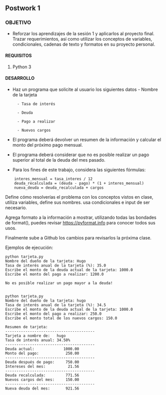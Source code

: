 ## Postwork 1

### OBJETIVO

- Reforzar los aprendizajes de la sesión 1 y  aplicarlos al proyecto final. Trazar requerimientos, así como utilizar los conceptos de variables, condicionales, cadenas de texto y formatos en su proyecto personal.

#### REQUISITOS

1. Python 3

#### DESARROLLO

- Haz un programa que solicite al usuario los siguientes datos
        - Nombre de la tarjeta

        - Tasa de interés

        - Deuda

        - Pago a realizar

        - Nuevos cargos
        
- El programa deberá devolver un resumen de la información y calcular el monto del próximo pago mensual.
- El programa deberá considerar que no es posible realizar un pago superior al total de la deuda del mes pasado.
- Para los fines de este trabajo, considera las siguientes fórmulas:
```
    interes_mensual = tasa_interes / 12
    deuda_recalculada = (deuda - pago) * (1 + interes_mensual)
    nueva_deuda = deuda_recalculada + cargos
```

Define cómo resolverías el problema con los conceptos vistos en clase, utiliza variables, define sus nombres. usa condicionales e input de ser necesario.

Agrega formato a la información a mostrar, utilizando todas las bondades de format(), puedes revisar https://pyformat.info para conocer todos sus usos.

Finalmente sube a Github los cambios para revisarlos la próxima clase.

Ejemplos de ejecución:

```
python tarjeta.py 
Nombre del dueño de la tarjeta: Hugo
Tasa de interés anual de la tarjeta (%): 35.0
Escribe el monto de la deuda actual de la tarjeta: 1000.0
Escribe el monto del pago a realizar: 1200.0

No es posible realizar un pago mayor a la deuda!


python tarjeta.py 
Nombre del dueño de la tarjeta: hugo
Tasa de interés anual de la tarjeta (%): 34.5
Escribe el monto de la deuda actual de la tarjeta: 1000.0
Escribe el monto del pago a realizar: 250.0
Escribe el monto total de los nuevos cargos: 150.0

Resumen de tarjeta:
----------------------------------------
Tarjeta a nombre de:   hugo
Tasa de interés anual: 34.50%
----------------------------------------
Deuda actual:             1000.00
Monto del pago:            250.00
----------------------------------------
Deuda después de pago:     750.00
Intereses del mes:          21.56
----------------------------------------
Deuda recalculada:         771.56
Nuevos cargos del mes:     150.00
----------------------------------------
Nueva deuda del mes:       921.56
```
